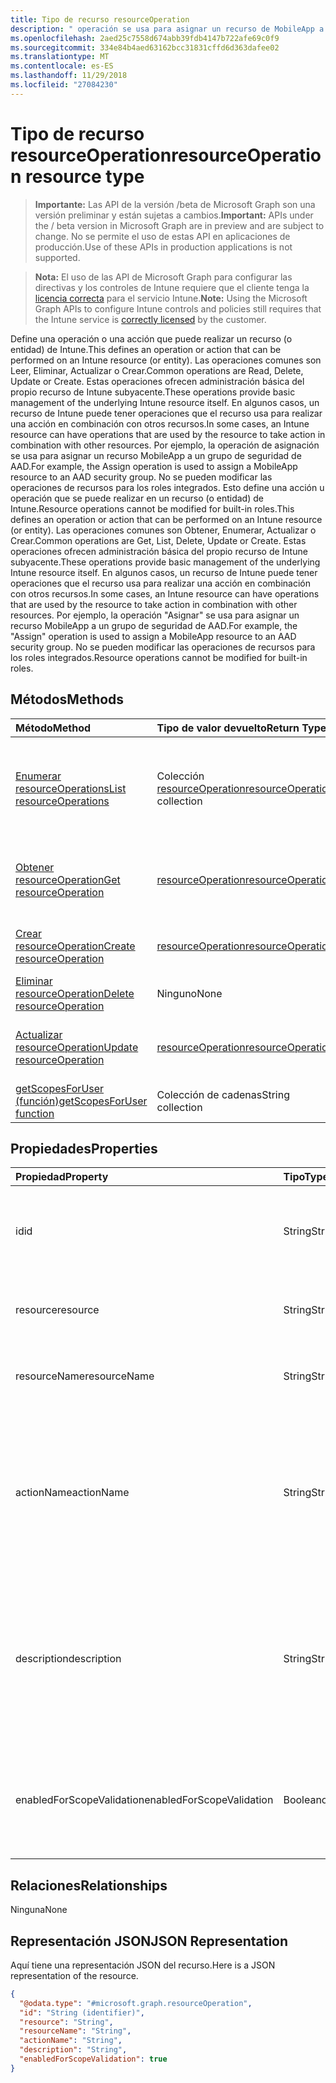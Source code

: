 ```yaml
---
title: Tipo de recurso resourceOperation
description: " operación se usa para asignar un recurso de MobileApp a un grupo de seguridad AAD.  No se pueden modificar las operaciones de recursos para los roles integrados."
ms.openlocfilehash: 2aed25c7558d674abb39fdb4147b722afe69c0f9
ms.sourcegitcommit: 334e84b4aed63162bcc31831cffd6d363dafee02
ms.translationtype: MT
ms.contentlocale: es-ES
ms.lasthandoff: 11/29/2018
ms.locfileid: "27084230"
---
```

# <a name="resourceoperation-resource-type"></a><span data-ttu-id="b2fcd-104">Tipo de recurso resourceOperation</span><span class="sxs-lookup"><span data-stu-id="b2fcd-104">resourceOperation resource type</span></span>

> <span data-ttu-id="b2fcd-105">**Importante:** Las API de la versión /beta de Microsoft Graph son una versión preliminar y están sujetas a cambios.</span><span class="sxs-lookup"><span data-stu-id="b2fcd-105">**Important:** APIs under the / beta version in Microsoft Graph are in preview and are subject to change.</span></span> <span data-ttu-id="b2fcd-106">No se permite el uso de estas API en aplicaciones de producción.</span><span class="sxs-lookup"><span data-stu-id="b2fcd-106">Use of these APIs in production applications is not supported.</span></span>

> <span data-ttu-id="b2fcd-107">**Nota:** El uso de las API de Microsoft Graph para configurar las directivas y los controles de Intune requiere que el cliente tenga la [licencia correcta](https://go.microsoft.com/fwlink/?linkid=839381) para el servicio Intune.</span><span class="sxs-lookup"><span data-stu-id="b2fcd-107">**Note:** Using the Microsoft Graph APIs to configure Intune controls and policies still requires that the Intune service is [correctly licensed](https://go.microsoft.com/fwlink/?linkid=839381) by the customer.</span></span>

<span data-ttu-id="b2fcd-108">Define una operación o una acción que puede realizar un recurso (o entidad) de Intune.</span><span class="sxs-lookup"><span data-stu-id="b2fcd-108">This defines an operation or action that can be performed on an Intune resource (or entity).</span></span>  <span data-ttu-id="b2fcd-109">Las operaciones comunes son Leer, Eliminar, Actualizar o Crear.</span><span class="sxs-lookup"><span data-stu-id="b2fcd-109">Common operations are Read, Delete, Update or Create.</span></span>  <span data-ttu-id="b2fcd-110">Estas operaciones ofrecen administración básica del propio recurso de Intune subyacente.</span><span class="sxs-lookup"><span data-stu-id="b2fcd-110">These operations provide basic management of the underlying Intune resource itself.</span></span>  <span data-ttu-id="b2fcd-111">En algunos casos, un recurso de Intune puede tener operaciones que el recurso usa para realizar una acción en combinación con otros recursos.</span><span class="sxs-lookup"><span data-stu-id="b2fcd-111">In some cases, an Intune resource can have operations that are used by the resource to take action in combination with other resources.</span></span>  <span data-ttu-id="b2fcd-112">Por ejemplo, la operación de asignación se usa para asignar un recurso MobileApp a un grupo de seguridad de AAD.</span><span class="sxs-lookup"><span data-stu-id="b2fcd-112">For example, the Assign operation is used to assign a MobileApp resource to an AAD security group.</span></span>  <span data-ttu-id="b2fcd-113">No se pueden modificar las operaciones de recursos para los roles integrados. Esto define una acción u operación que se puede realizar en un recurso (o entidad) de Intune.</span><span class="sxs-lookup"><span data-stu-id="b2fcd-113">Resource operations cannot be modified for built-in roles.This defines an operation or action that can be performed on an Intune resource (or entity).</span></span>  <span data-ttu-id="b2fcd-114">Las operaciones comunes son Obtener, Enumerar, Actualizar o Crear.</span><span class="sxs-lookup"><span data-stu-id="b2fcd-114">Common operations are Get, List, Delete, Update or Create.</span></span>  <span data-ttu-id="b2fcd-115">Estas operaciones ofrecen administración básica del propio recurso de Intune subyacente.</span><span class="sxs-lookup"><span data-stu-id="b2fcd-115">These operations provide basic management of the underlying Intune resource itself.</span></span>  <span data-ttu-id="b2fcd-116">En algunos casos, un recurso de Intune puede tener operaciones que el recurso usa para realizar una acción en combinación con otros recursos.</span><span class="sxs-lookup"><span data-stu-id="b2fcd-116">In some cases, an Intune resource can have operations that are used by the resource to take action in combination with other resources.</span></span>  <span data-ttu-id="b2fcd-117">Por ejemplo, la operación "Asignar" se usa para asignar un recurso MobileApp a un grupo de seguridad de AAD.</span><span class="sxs-lookup"><span data-stu-id="b2fcd-117">For example, the "Assign" operation is used to assign a MobileApp resource to an AAD security group.</span></span>  <span data-ttu-id="b2fcd-118">No se pueden modificar las operaciones de recursos para los roles integrados.</span><span class="sxs-lookup"><span data-stu-id="b2fcd-118">Resource operations cannot be modified for built-in roles.</span></span>
## <a name="methods"></a><span data-ttu-id="b2fcd-119">Métodos</span><span class="sxs-lookup"><span data-stu-id="b2fcd-119">Methods</span></span>
|<span data-ttu-id="b2fcd-120">Método</span><span class="sxs-lookup"><span data-stu-id="b2fcd-120">Method</span></span>|<span data-ttu-id="b2fcd-121">Tipo de valor devuelto</span><span class="sxs-lookup"><span data-stu-id="b2fcd-121">Return Type</span></span>|<span data-ttu-id="b2fcd-122">Descripción</span><span class="sxs-lookup"><span data-stu-id="b2fcd-122">Description</span></span>|
|:---|:---|:---|
|[<span data-ttu-id="b2fcd-123">Enumerar resourceOperations</span><span class="sxs-lookup"><span data-stu-id="b2fcd-123">List resourceOperations</span></span>](../api/intune-rbac-resourceoperation-list.md)|<span data-ttu-id="b2fcd-124">Colección [resourceOperation](../resources/intune-rbac-resourceoperation.md)</span><span class="sxs-lookup"><span data-stu-id="b2fcd-124">[resourceOperation](../resources/intune-rbac-resourceoperation.md) collection</span></span>|<span data-ttu-id="b2fcd-125">Enumere las propiedades y las relaciones de los objetos [resourceOperation](../resources/intune-rbac-resourceoperation.md).</span><span class="sxs-lookup"><span data-stu-id="b2fcd-125">List properties and relationships of the [resourceOperation](../resources/intune-rbac-resourceoperation.md) objects.</span></span>|
|[<span data-ttu-id="b2fcd-126">Obtener resourceOperation</span><span class="sxs-lookup"><span data-stu-id="b2fcd-126">Get resourceOperation</span></span>](../api/intune-rbac-resourceoperation-get.md)|[<span data-ttu-id="b2fcd-127">resourceOperation</span><span class="sxs-lookup"><span data-stu-id="b2fcd-127">resourceOperation</span></span>](../resources/intune-rbac-resourceoperation.md)|<span data-ttu-id="b2fcd-128">Lea las propiedades y las relaciones del objeto [resourceOperation](../resources/intune-rbac-resourceoperation.md).</span><span class="sxs-lookup"><span data-stu-id="b2fcd-128">Read properties and relationships of the [resourceOperation](../resources/intune-rbac-resourceoperation.md) object.</span></span>|
|[<span data-ttu-id="b2fcd-129">Crear resourceOperation</span><span class="sxs-lookup"><span data-stu-id="b2fcd-129">Create resourceOperation</span></span>](../api/intune-rbac-resourceoperation-create.md)|[<span data-ttu-id="b2fcd-130">resourceOperation</span><span class="sxs-lookup"><span data-stu-id="b2fcd-130">resourceOperation</span></span>](../resources/intune-rbac-resourceoperation.md)|<span data-ttu-id="b2fcd-131">Cree un objeto [resourceOperation](../resources/intune-rbac-resourceoperation.md).</span><span class="sxs-lookup"><span data-stu-id="b2fcd-131">Create a new [resourceOperation](../resources/intune-rbac-resourceoperation.md) object.</span></span>|
|[<span data-ttu-id="b2fcd-132">Eliminar resourceOperation</span><span class="sxs-lookup"><span data-stu-id="b2fcd-132">Delete resourceOperation</span></span>](../api/intune-rbac-resourceoperation-delete.md)|<span data-ttu-id="b2fcd-133">Ninguno</span><span class="sxs-lookup"><span data-stu-id="b2fcd-133">None</span></span>|<span data-ttu-id="b2fcd-134">Elimina un [resourceOperation](../resources/intune-rbac-resourceoperation.md).</span><span class="sxs-lookup"><span data-stu-id="b2fcd-134">Deletes a [resourceOperation](../resources/intune-rbac-resourceoperation.md).</span></span>|
|[<span data-ttu-id="b2fcd-135">Actualizar resourceOperation</span><span class="sxs-lookup"><span data-stu-id="b2fcd-135">Update resourceOperation</span></span>](../api/intune-rbac-resourceoperation-update.md)|[<span data-ttu-id="b2fcd-136">resourceOperation</span><span class="sxs-lookup"><span data-stu-id="b2fcd-136">resourceOperation</span></span>](../resources/intune-rbac-resourceoperation.md)|<span data-ttu-id="b2fcd-137">Actualice las propiedades de un objeto [resourceOperation](../resources/intune-rbac-resourceoperation.md).</span><span class="sxs-lookup"><span data-stu-id="b2fcd-137">Update the properties of a [resourceOperation](../resources/intune-rbac-resourceoperation.md) object.</span></span>|
|[<span data-ttu-id="b2fcd-138">getScopesForUser (función)</span><span class="sxs-lookup"><span data-stu-id="b2fcd-138">getScopesForUser function</span></span>](../api/intune-rbac-resourceoperation-getscopesforuser.md)|<span data-ttu-id="b2fcd-139">Colección de cadenas</span><span class="sxs-lookup"><span data-stu-id="b2fcd-139">String collection</span></span>|<span data-ttu-id="b2fcd-140">Todavía no documentado</span><span class="sxs-lookup"><span data-stu-id="b2fcd-140">Not yet documented</span></span>|

## <a name="properties"></a><span data-ttu-id="b2fcd-141">Propiedades</span><span class="sxs-lookup"><span data-stu-id="b2fcd-141">Properties</span></span>
|<span data-ttu-id="b2fcd-142">Propiedad</span><span class="sxs-lookup"><span data-stu-id="b2fcd-142">Property</span></span>|<span data-ttu-id="b2fcd-143">Tipo</span><span class="sxs-lookup"><span data-stu-id="b2fcd-143">Type</span></span>|<span data-ttu-id="b2fcd-144">Descripción</span><span class="sxs-lookup"><span data-stu-id="b2fcd-144">Description</span></span>|
|:---|:---|:---|
|<span data-ttu-id="b2fcd-145">id</span><span class="sxs-lookup"><span data-stu-id="b2fcd-145">id</span></span>|<span data-ttu-id="b2fcd-146">String</span><span class="sxs-lookup"><span data-stu-id="b2fcd-146">String</span></span>|<span data-ttu-id="b2fcd-147">Clave de la operación de recursos.</span><span class="sxs-lookup"><span data-stu-id="b2fcd-147">Key of the Resource Operation.</span></span> <span data-ttu-id="b2fcd-148">Solo lectura, generada automáticamente.</span><span class="sxs-lookup"><span data-stu-id="b2fcd-148">Read-only, automatically generated.</span></span>|
|<span data-ttu-id="b2fcd-149">resource</span><span class="sxs-lookup"><span data-stu-id="b2fcd-149">resource</span></span>|<span data-ttu-id="b2fcd-150">String</span><span class="sxs-lookup"><span data-stu-id="b2fcd-150">String</span></span>|<span data-ttu-id="b2fcd-151">Categoría de recurso al que pertenece esta operación.</span><span class="sxs-lookup"><span data-stu-id="b2fcd-151">Resource category to which this Operation belongs.</span></span>|
|<span data-ttu-id="b2fcd-152">resourceName</span><span class="sxs-lookup"><span data-stu-id="b2fcd-152">resourceName</span></span>|<span data-ttu-id="b2fcd-153">String</span><span class="sxs-lookup"><span data-stu-id="b2fcd-153">String</span></span>|<span data-ttu-id="b2fcd-154">Nombre del recurso en el que se realiza esta operación.</span><span class="sxs-lookup"><span data-stu-id="b2fcd-154">Name of the Resource this operation is performed on.</span></span>|
|<span data-ttu-id="b2fcd-155">actionName</span><span class="sxs-lookup"><span data-stu-id="b2fcd-155">actionName</span></span>|<span data-ttu-id="b2fcd-156">String</span><span class="sxs-lookup"><span data-stu-id="b2fcd-156">String</span></span>|<span data-ttu-id="b2fcd-157">Tipo de acción que va a realizar esta operación.</span><span class="sxs-lookup"><span data-stu-id="b2fcd-157">Type of action this operation is going to perform.</span></span> <span data-ttu-id="b2fcd-158">El actionName debe ser conciso y limitado al menor número de palabras posible.</span><span class="sxs-lookup"><span data-stu-id="b2fcd-158">The actionName should be concise and limited to as few words as possible.</span></span>|
|<span data-ttu-id="b2fcd-159">description</span><span class="sxs-lookup"><span data-stu-id="b2fcd-159">description</span></span>|<span data-ttu-id="b2fcd-160">String</span><span class="sxs-lookup"><span data-stu-id="b2fcd-160">String</span></span>|<span data-ttu-id="b2fcd-161">Descripción de la operación de recursos.</span><span class="sxs-lookup"><span data-stu-id="b2fcd-161">Description of the resource operation.</span></span> <span data-ttu-id="b2fcd-162">La descripción se usa en el texto al pasar el mouse para la operación si se muestra en Azure Portal.</span><span class="sxs-lookup"><span data-stu-id="b2fcd-162">The description is used in mouse-over text for the operation when shown in the Azure Portal.</span></span>|
|<span data-ttu-id="b2fcd-163">enabledForScopeValidation</span><span class="sxs-lookup"><span data-stu-id="b2fcd-163">enabledForScopeValidation</span></span>|<span data-ttu-id="b2fcd-164">Booleano</span><span class="sxs-lookup"><span data-stu-id="b2fcd-164">Boolean</span></span>|<span data-ttu-id="b2fcd-165">Determina si el permiso se valida para ámbitos definidos por la asignación de roles.</span><span class="sxs-lookup"><span data-stu-id="b2fcd-165">Determines whether the Permission is validated for Scopes defined per Role Assignment.</span></span>|

## <a name="relationships"></a><span data-ttu-id="b2fcd-166">Relaciones</span><span class="sxs-lookup"><span data-stu-id="b2fcd-166">Relationships</span></span>
<span data-ttu-id="b2fcd-167">Ninguna</span><span class="sxs-lookup"><span data-stu-id="b2fcd-167">None</span></span>
## <a name="json-representation"></a><span data-ttu-id="b2fcd-168">Representación JSON</span><span class="sxs-lookup"><span data-stu-id="b2fcd-168">JSON Representation</span></span>
<span data-ttu-id="b2fcd-169">Aquí tiene una representación JSON del recurso.</span><span class="sxs-lookup"><span data-stu-id="b2fcd-169">Here is a JSON representation of the resource.</span></span>
<!-- {
  "blockType": "resource",
  "keyProperty": "id",
  "@odata.type": "microsoft.graph.resourceOperation"
}
-->
``` json
{
  "@odata.type": "#microsoft.graph.resourceOperation",
  "id": "String (identifier)",
  "resource": "String",
  "resourceName": "String",
  "actionName": "String",
  "description": "String",
  "enabledForScopeValidation": true
}
```





